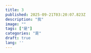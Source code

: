 ```yaml
---
title: 3
published: 2025-09-21T03:20:07.823Z
description: "我"
image: ""
tags: ["是"]
categories: "是"
draft: true
lang: ''
---
```


